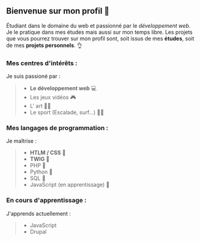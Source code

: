 ## Bienvenue sur mon profil 🤗

<!--
**eliooooooo/eliooooooo** is a ✨ _special_ ✨ repository because its `README.md` (this file) appears on your GitHub profile.

Here are some ideas to get you started:

- 🔭 I’m currently working on ...
- 🌱 I’m currently learning ...
- 👯 I’m looking to collaborate on ...
- 🤔 I’m looking for help with ...
- 💬 Ask me about ...
- 📫 How to reach me: ...
- 😄 Pronouns: ...
- ⚡ Fun fact: ...
-->

Étudiant dans le domaine du web et passionné par le *développement web*. Je le pratique dans mes études mais aussi sur mon temps libre.
Les projets que vous pourrez trouver sur mon profil sont, soit issus de mes **études**, soit de mes **projets personnels**. 👌

### Mes centres d'intérêts :

Je suis passioné par : 
 > - **Le développement web** 💻
 > - Les jeux vidéos 🎮
 > - L' art 👨‍🎨
 > - Le sport (Escalade, surf...) 🧗‍♂️

### Mes langages de programmation :

Je maîtrise : 
 > - **HTLM / CSS** 🏅
 > - **TWIG** 🏅
 > - PHP 🥇
 > - Python 🥈
 > - SQL 🥈
 > - JavaScript (en apprentissage) 🥉

### En cours d'apprentissage :

J'apprends actuellement : 
 > - JavaScript
 > - Drupal







